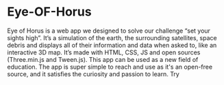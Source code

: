 # Eye-OF-Horus
Eye of Horus is a web app we designed to solve our challenge “set your sights high”. It’s a simulation of the earth, the surrounding satellites, space debris and displays all of their information and data when asked to, like an interactive 3D map. It’s made with HTML, CSS, JS and open sources (Three.min.js and Tween.js). This app can be used as a new field of education. The app is super simple to reach and use as it's an open-free source, and it satisfies the curiosity and passion to learn. <a herf="https://psycho-seif.github.io/Eye-of-horus/">Try</a>
